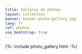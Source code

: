 ```yaml
---
title: Gallerie de photos
layout: collection
banner: banner-photo-gallery.jpg
lang: fr
ref: photos
use_bootstrap: true
---
```


{%- include photo_gallery.html -%}
